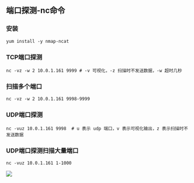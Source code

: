 ## 端口探测-nc命令

### 安装

```
yum install -y nmap-ncat
```

### TCP端口探测

```
nc -vz -w 2 10.0.1.161 9999 # -v 可视化，-z 扫描时不发送数据，-w 超时几秒
```

### 扫描多个端口

```
nc -vz -w 2 10.0.1.161 9998-9999
```

### UDP端口探测

```
nc -vuz 10.0.1.161 9998  # u 表示 udp 端口，v 表示可视化输出，z 表示扫描时不发送数据
```

### UDP端口探测扫描大量端口

```
nc -vuz 10.0.1.161 1-1000
```

![](https://static.llody.top/images/202403231945801.png)
